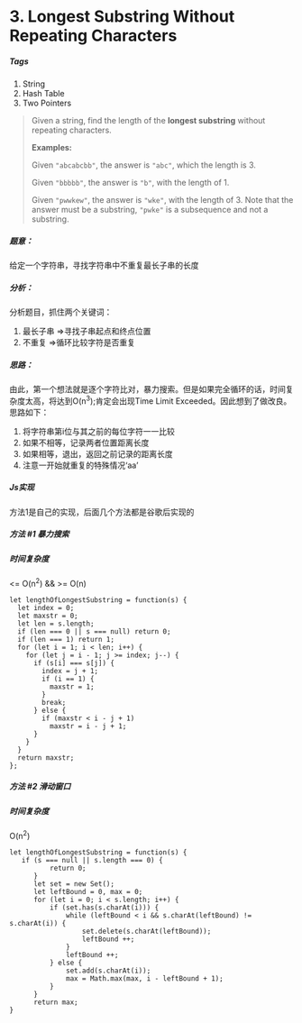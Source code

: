 # 3. Longest Substring Without Repeating Characters
##### Tags
1. String
2. Hash Table
3. Two Pointers

>Given a string, find the length of the <strong>longest substring</strong> without repeating characters.
>
><strong>Examples:</strong>
>
>Given `"abcabcbb"`, the answer is `"abc"`, which the length is 3.
>
>Given `"bbbbb"`, the answer is `"b"`, with the length of 1.
>
>Given `"pwwkew"`, the answer is `"wke"`, with the length of 3. Note that the answer must be a substring, `"pwke"` is a subsequence and not a substring.

##### 题意：
给定一个字符串，寻找字符串中不重复最长子串的长度

##### 分析：
分析题目，抓住两个关键词：
1. 最长子串 =>寻找子串起点和终点位置
2. 不重复 =>循环比较字符是否重复

##### 思路：
由此，第一个想法就是逐个字符比对，暴力搜索。但是如果完全循环的话，时间复杂度太高，将达到O(n<sup>3</sup>);肯定会出现Time Limit Exceeded。因此想到了做改良。思路如下：
1. 将字符串第i位与其之前的每位字符一一比较
2. 如果不相等，记录两者位置距离长度
3. 如果相等，退出，返回之前记录的距离长度
4. 注意一开始就重复的特殊情况‘aa’

##### Js实现
方法1是自己的实现，后面几个方法都是谷歌后实现的
##### 方法 #1 暴力搜索
##### 时间复杂度
 <= O(n<sup>2</sup>) && >= O(n)

```
let lengthOfLongestSubstring = function(s) {
  let index = 0;
  let maxstr = 0;
  let len = s.length;
  if (len === 0 || s === null) return 0;
  if (len === 1) return 1;
  for (let i = 1; i < len; i++) {
    for (let j = i - 1; j >= index; j--) {
      if (s[i] === s[j]) {
        index = j + 1;
        if (i == 1) {
          maxstr = 1;
        }
        break;
      } else {
        if (maxstr < i - j + 1)
          maxstr = i - j + 1;
      }
    }
  }
  return maxstr;
};
```

##### 方法 #2 滑动窗口
##### 时间复杂度
O(n<sup>2</sup>)

```
let lengthOfLongestSubstring = function(s) {
   if (s === null || s.length === 0) {
          return 0;
      }
      let set = new Set();
      let leftBound = 0, max = 0;
      for (let i = 0; i < s.length; i++) {
          if (set.has(s.charAt(i))) {
              while (leftBound < i && s.charAt(leftBound) != s.charAt(i)) {
                  set.delete(s.charAt(leftBound));
                  leftBound ++;
              }
              leftBound ++;
          } else {
              set.add(s.charAt(i));
              max = Math.max(max, i - leftBound + 1);
          }
      }
      return max;
}
```











